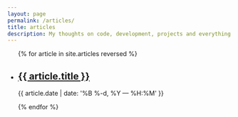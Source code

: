 ```yaml
---
layout: page
permalink: /articles/
title: articles
description: My thoughts on code, development, projects and everything surrounding that.
---
```


<ul class="post-list">
{% for article in site.articles reversed %}
    <li>
        <h2><a class="article-title" href="{{ article.url | prepend: site.baseurl }}">{{ article.title }}</a></h2>
        <p class="post-meta">{{ article.date | date: '%B %-d, %Y — %H:%M' }}</p>
      </li>
{% endfor %}
</ul>
